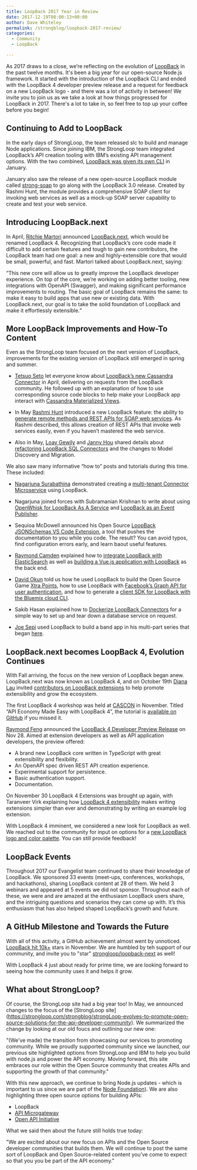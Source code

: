```yaml
---
title: LoopBack 2017 Year in Review
date: 2017-12-19T08:00:13+00:00
author: Dave Whiteley
permalink: /strongblog/loopback-2017-review/
categories:
  - Community
  - LoopBack

---
```


As 2017 draws to a close, we’re reflecting on the evolution of [LoopBack](http://loopback.io/) in the past twelve months. It's been a big year for our open-source Node.js framework. It started with the introduction of the LoopBack CLI and ended with the LoopBack 4 developer preview release and a request for feedback on a new LoopBack logo - and there was a lot of activity in between! We invite you to join us as we take a look at how things progressed for LoopBack in 2017. There's a lot to take in, so feel free to top up your coffee before you begin!
 
## Continuing to Add to LoopBack

In the early days of StrongLoop, the team released slc to build and manage Node applications. Since joining IBM, the StrongLoop team integrated LoopBack’s API creation tooling with IBM’s existing API management options. With the two combined, [LoopBack was given its own CLI](https://strongloop.com/strongblog/announcing-the-loopback-cli/) in January.

January also saw the release of a new open-source LoopBack module called [strong-soap](https://strongloop.com/strongblog/strong-soap-loopback-module/) to go along with the LoopBack 3.0 release. Created by Rashmi Hunt, the module provides a comprehensive SOAP client for invoking web services as well as a mock-up SOAP server capability to create and test your web service. 

## Introducing LoopBack.next

In April, [Ritchie Martori](https://github.com/ritch) announced [LoopBack.next](https://strongloop.com/strongblog/announcing-loopback-next/), which would be renamed LoopBack 4. Recognizing that LoopBack’s core code made it difficult to add certain features and tough to gain new contributors, the LoopBack team had one goal: a new and highly-extensible core that would be small, powerful, and fast. Martori talked about LoopBack.next, saying:

“This new core will allow us to greatly improve the LoopBack developer experience. On top of the core, we’re working on adding better tooling, new integrations with OpenAPI (Swagger), and making significant performance improvements to routing.
The basic goal of LoopBack remains the same: to make it easy to build apps that use new or existing data. With LoopBack.next, our goal is to take the solid foundation of LoopBack and make it effortlessly extensible.” 

## More LoopBack Improvements and How-To Content

Even as the StrongLoop team focused on the next version of LoopBack, improvements for the existing version of LoopBack still emerged in spring and summer. 

*	[Tetsuo Seto](https://github.com/Setogit) let everyone know about [LoopBack’s new Cassandra Connector](https://strongloop.com/strongblog/cassandra-connector-has-arrived/) in April, delivering on requests from the LoopBack community. He followed up with an explanation of how to use corresponding source code blocks to help make your LoopBack app interact with [Cassandra Materialized Views](https://strongloop.com/strongblog/cassandra-materialized-view/).

*	In May [Rashmi Hunt](https://github.com/rashmihunt) introduced a new LoopBack feature: the ability to [generate remote methods and REST APIs for SOAP web services](https://strongloop.com/strongblog/building-enterprise-apis-for-soap-web-services-using-loopback). As Rashmi described, this allows creation of REST APIs that invoke web services easily, even if you haven’t mastered the web service.

* Also in May, [Loay Gewily](https://github.com/loay) and [Janny Hou](https://github.com/jannyHou) shared details about [refactoring LoopBack SQL Connectors](https://strongloop.com/strongblog/refactoring-loopback-sql-connectors/) and the changes to Model Discovery and Migration. 

We also saw many informative “how to” posts and tutorials during this time. These included:

*	[Nagarjuna Surabathina](https://github.com/Nagarjuna-S) demonstrated creating a [multi-tenant Connector Microservice](https://strongloop.com/strongblog/creating-a-multi-tenant-connector-microservice-using-loopback/) using LoopBack. 

* Nagarjuna joined forces with Subramanian Krishnan to write about using [OpenWhisk for LoopBack As A Service](https://strongloop.com/strongblog/loopback-as-a-service-using-openwhisk/)
and [LoopBack as an Event Publisher](https://strongloop.com/strongblog/loopback-as-an-event-publisher/).

*	Sequioa McDowell announced his Open Source [LoopBack JSONSchemas VS Code Extension](https://strongloop.com/strongblog/announcing-loopback-jsonschemas-vs-code-extension/), a tool that pushes the documentation to you while you code. The result? You can avoid typos, find configuration errors early, and learn baout useful features.

*	[Raymond Camden](https://github.com/cfjedimaster) explained how to [integrate LoopBack with ElasticSearch](https://strongloop.com/strongblog/integrating-loopback-with-elasticsearch/) as well as [building a Vue.js application with LoopBack](https://strongloop.com/strongblog/vuejs-and-loopback/) as the back end. 

*	[David Okun](https://github.com/dokun1) told us how he used LoopBack to build the Open Source Game [Xtra Points](https://strongloop.com/strongblog/loopback-open-source-xtra-points/), how to use LoopBack with [Facebook’s Graph API for user authentication](https://strongloop.com/strongblog/loopback-facebook-api-user-authentication/), and how to generate a [client SDK for LoopBack with the Bluemix cloud CLI](https://strongloop.com/strongblog/generate-client-sdk-loopback-bluemix-cli).

*	Sakib Hasan explained how to [Dockerize LoopBack Connectors](https://strongloop.com/strongblog/dockerize-lb-connectors/) for a simple way to set up and tear down a database service on request.

*	[Joe Sepi](https://github.com/joesepi) used LoopBack to build a band app in his multi-part series that began [here](https://strongloop.com/strongblog/lets-build-a-band-app-loopback-pt1/).


## LoopBack.next becomes LoopBack 4, Evolution Continues

With Fall arriving, the focus on the new version of LoopBack began anew. LoopBack.next was now known as LoopBack 4, and on October 19th [Diana Lau](https://github.com/dhmlau) invited [contributors on LoopBack extensions](https://strongloop.com/strongblog/calling-contributors-loopback-extensions/) to help promote extensibility and grow the ecosystem.

The first LoopBack 4 workshop was held at [CASCON](cascon.ca) in November. Titled “API Economy Made Easy with LoopBack 4”, the tutorial is [available on GitHub](https://github.com/torontoCascon/cascon-2017) if you missed it.

[Raymond Feng](https://github.com/raymondfeng) announced the [LoopBack 4 Developer Preview Release](https://strongloop.com/strongblog/loopback-4-developer-preview-release) on Nov 28. Aimed at extension developers as well as API application developers, the preview offered:

* A brand new LoopBack core written in TypeScript with great extensibility and flexibility. 
* An OpenAPI spec driven REST API creation experience. 
* Experimental support for persistence. 
* Basic authentication support. 
* Documentation. 

On November 30 LoopBack 4 Extensions was brought up again, with Taranveer Virk explaining how [LoopBack 4 extensibility](https://strongloop.com/strongblog/writing-loopback-4-extensions/) makes writing extensions simpler than ever and demonstrating by writing an example log extension.

With LoopBack 4 imminent, we considered a new look for LoopBack as well. We reached out to the community for input on options for a [new LoopBack logo and color palette](https://strongloop.com/strongblog/new-loopBack-logo/). You can still provide feedback! 

## LoopBack Events

Throughout 2017 our Evangelist team continued to share their knowledge of LoopBack. We sponsored 33 events (meet-ups, conferences, workshops, and hackathons), sharing LoopBack content at 28 of them. We held 3 webinars and appeared at 5 events we did not sponsor. Throughout each of these, we were and are amazed at the enthusiasm LoopBack users share, and the intriguing questions and scenarios they can come up with. It’s this enthusiasm that has also helped shaped LoopBack’s growth and future.  

## A GitHub Milestone and Towards the Future

With all of this activity, a GitHub achievement almost went by unnoticed. [LoopBack hit 10k+](https://github.com/strongloop/loopback) stars in November. We are humbled by teh support of our community, and invite you to "star" [strongloop/loopback-next](https://github.com/strongloop/loopback-next) as well!

With LoopBack 4 just about ready for prime time, we are looking forward to seeing how the community uses it and helps it grow.

## What about StrongLoop? 

Of course, the StrongLoop site had a big year too! In May, we announced changes to the focus of the [StrongLoop site]
(https://strongloop.com/strongblog/strongLoop-evolves-to-promote-open-source-solutions-for-the-api-developer-community). We summarized the change by looking at our old foucs and outlining our new one:

"(We've made) the transition from showcasing our services to promoting community. While we proudly supported community since we launched, our previous site highlighted options from StrongLoop and IBM to help you build with node.js and power the API economy. Moving forward, this site embraces our role within the Open Source community that creates APIs and supporting the growth of that community."

With this new approach, we continue to bring Node.js updates - which is important to us since we are part of the [Node Foundation](https://foundation.nodejs.org/)). We are also highlighting three open source options for building APIs:  

* LoopBack
* [API Microgateway](https://github.com/strongloop/microgateway)
* [Open API Initiative](https://www.openapis.org/)

What we said then about the future still holds true today: 

"We are excited about our new focus on APIs and the Open Source developer communities that builds them. We will continue to post the same sort of LoopBack and Open Source-related content you’ve come to expect so that you you be part of the API economy."


